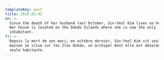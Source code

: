 ```yaml
---
templateKey: post
title: 2019.03.02
en: >-
  Since the death of her husband last October, Sin-Yeol Kim lives on her own.
  Her house is located on the Dokdo Islands where she is now the only
  inhabitant.
fr: >-
  Depuis la mort de son mari, en octobre dernier, Sin-Yeol Kim vit seule. Sa
  maison se situe sur les îles Dokdo, un archipel dont elle est désormais la
  seule habitante.
---
```



